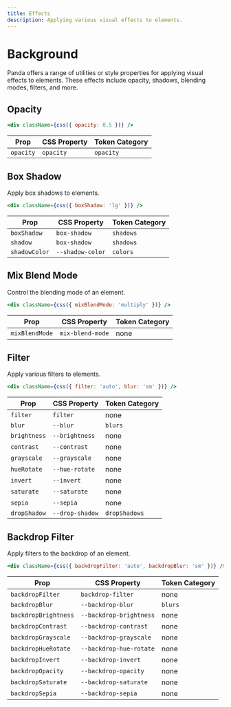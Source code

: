 ```yaml
---
title: Effects
description: Applying various visual effects to elements.
---
```


# Background

Panda offers a range of utilities or style properties for applying visual effects to elements. These effects include opacity, shadows, blending modes, filters, and more.

## Opacity

```jsx
<div className={css({ opacity: 0.5 })} />
```

| Prop      | CSS Property | Token Category |
| --------- | ------------ | -------------- |
| `opacity` | `opacity`    | `opacity`      |

## Box Shadow

Apply box shadows to elements.

```jsx
<div className={css({ boxShadow: 'lg' })} />
```

| Prop          | CSS Property     | Token Category |
| ------------- | ---------------- | -------------- |
| `boxShadow`   | `box-shadow`     | `shadows`      |
| `shadow`      | `box-shadow`     | `shadows`      |
| `shadowColor` | `--shadow-color` | `colors`       |

## Mix Blend Mode

Control the blending mode of an element.

```jsx
<div className={css({ mixBlendMode: 'multiply' })} />
```

| Prop           | CSS Property     | Token Category |
| -------------- | ---------------- | -------------- |
| `mixBlendMode` | `mix-blend-mode` | none           |

## Filter

Apply various filters to elements.

```jsx
<div className={css({ filter: 'auto', blur: 'sm' })} />
```

| Prop         | CSS Property    | Token Category |
| ------------ | --------------- | -------------- |
| `filter`     | `filter`        | none           |
| `blur`       | `--blur`        | `blurs`        |
| `brightness` | `--brightness`  | none           |
| `contrast`   | `--contrast`    | none           |
| `grayscale`  | `--grayscale`   | none           |
| `hueRotate`  | `--hue-rotate`  | none           |
| `invert`     | `--invert`      | none           |
| `saturate`   | `--saturate`    | none           |
| `sepia`      | `--sepia`       | none           |
| `dropShadow` | `--drop-shadow` | `dropShadows`  |

## Backdrop Filter

Apply filters to the backdrop of an element.

```jsx
<div className={css({ backdropFilter: 'auto', backdropBlur: 'sm' })} />
```

| Prop                 | CSS Property            | Token Category |
| -------------------- | ----------------------- | -------------- |
| `backdropFilter`     | `backdrop-filter`       | none           |
| `backdropBlur`       | `--backdrop-blur`       | `blurs`        |
| `backdropBrightness` | `--backdrop-brightness` | none           |
| `backdropContrast`   | `--backdrop-contrast`   | none           |
| `backdropGrayscale`  | `--backdrop-grayscale`  | none           |
| `backdropHueRotate`  | `--backdrop-hue-rotate` | none           |
| `backdropInvert`     | `--backdrop-invert`     | none           |
| `backdropOpacity`    | `--backdrop-opacity`    | none           |
| `backdropSaturate`   | `--backdrop-saturate`   | none           |
| `backdropSepia`      | `--backdrop-sepia`      | none           |
